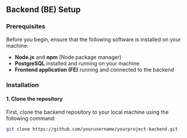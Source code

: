 ## Backend (BE) Setup

### Prerequisites

Before you begin, ensure that the following software is installed on your machine:

- **Node.js** and **npm** (Node package manager)
- **PostgreSQL** installed and running on your machine
- **Frontend application (FE)** running and connected to the backend

### Installation

#### 1. Clone the repository

First, clone the backend repository to your local machine using the following command:
```bash
git clone https://github.com/yourusername/yourproject-backend.git
